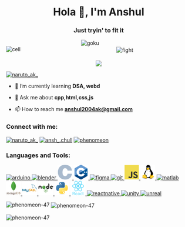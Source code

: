 <h1 align="center">Hola 👋, I'm Anshul</h1>
<h3 align="center">Just tryin' to fit it</h3>
<img align="right" alt="goku" width="300" src="https://imgs.search.brave.com/FR-8brswwhDauji4Xt7NB1ffcg3o7RHx3uvlnDmkqVg/rs:fit:860:0:0:0/g:ce/aHR0cHM6Ly9tZWRp/YTEuZ2lwaHkuY29t/L21lZGlhL3YxLlky/bGtQVGM1TUdJM05q/RXhZMlF3TmpGcGRH/RXlaV0l3Ym1wMFky/RnVaamhqY0RFNWEz/a3pNMkppYUhacWJU/YzViV2hyYlNabGNE/MTJNVjluYVdaelgz/TmxZWEpqYUNaamRE/MW4vWGxNN0oxZ2JX/dmpvcy8yMDAuZ2lm.gif">
<img align="left" alt="cell" width="300" src="https://imgs.search.brave.com/ZQGATgNPv2NGm3STKuVKXLV18wZMPfVlDjYcKCe5JD4/rs:fit:860:0:0:0/g:ce/aHR0cHM6Ly9pLnBp/bmltZy5jb20vb3Jp/Z2luYWxzLzQzLzM3/L2EyLzQzMzdhMjk2/YmU3M2QwYTFhZmU5/YjA4MzBjY2I4ZDU4/LmdpZg.gif">
<img align="center" alt="fight" width="106" src="https://imgs.search.brave.com/3mWnL2lVKo91zVFQsihBGhKEvB2M4h-q94e3aOM-WAU/rs:fit:860:0:0:0/g:ce/aHR0cHM6Ly9mcmVl/cG5naW1nLmNvbS90/aHVtYi9maWdodC8y/ODYwOC02LWZpZ2h0/LXRodW1iLnBuZw">


<div style="width: 100%; display: flex; justify-content: center; margin-top: 20px;">
  <img src="https://github-profile-trophy.vercel.app/?username=phenomeon-47&title=Experience,Commits,Followers,Repositories&theme=darkhub&margin-w=15&margin-h=15" />
</div>







<p align="left"> <a href="https://twitter.com/naruto_ak_" target="blank"><img src="https://img.shields.io/twitter/follow/naruto_ak_?logo=twitter&style=for-the-badge" alt="naruto_ak_" /></a> </p>

- 🌱 I’m currently learning **DSA, webd**

- 💬 Ask me about **cpp,html,css,js**

- 📫 How to reach me **anshul2004ak@gmail.com**

<h3 align="left">Connect with me:</h3>
<p align="left">
<a href="https://twitter.com/naruto_ak_" target="blank"><img align="center" src="https://raw.githubusercontent.com/rahuldkjain/github-profile-readme-generator/master/src/images/icons/Social/twitter.svg" alt="naruto_ak_" height="30" width="40" /></a>
<a href="https://instagram.com/ansh_.chull" target="blank"><img align="center" src="https://raw.githubusercontent.com/rahuldkjain/github-profile-readme-generator/master/src/images/icons/Social/instagram.svg" alt="ansh_.chull" height="30" width="40" /></a>
<a href="https://www.leetcode.com/phenomeon" target="blank"><img align="center" src="https://raw.githubusercontent.com/rahuldkjain/github-profile-readme-generator/master/src/images/icons/Social/leet-code.svg" alt="phenomeon" height="30" width="40" /></a>
</p>

<h3 align="left">Languages and Tools:</h3>
<p align="left"> <a href="https://www.arduino.cc/" target="_blank" rel="noreferrer"> <img src="https://cdn.worldvectorlogo.com/logos/arduino-1.svg" alt="arduino" width="40" height="40"/> </a> <a href="https://www.blender.org/" target="_blank" rel="noreferrer"> <img src="https://download.blender.org/branding/community/blender_community_badge_white.svg" alt="blender" width="40" height="40"/> </a> <a href="https://www.cprogramming.com/" target="_blank" rel="noreferrer"> <img src="https://raw.githubusercontent.com/devicons/devicon/master/icons/c/c-original.svg" alt="c" width="40" height="40"/> </a> <a href="https://www.w3schools.com/cpp/" target="_blank" rel="noreferrer"> <img src="https://raw.githubusercontent.com/devicons/devicon/master/icons/cplusplus/cplusplus-original.svg" alt="cplusplus" width="40" height="40"/> </a> <a href="https://www.figma.com/" target="_blank" rel="noreferrer"> <img src="https://www.vectorlogo.zone/logos/figma/figma-icon.svg" alt="figma" width="40" height="40"/> </a> <a href="https://git-scm.com/" target="_blank" rel="noreferrer"> <img src="https://www.vectorlogo.zone/logos/git-scm/git-scm-icon.svg" alt="git" width="40" height="40"/> </a> <a href="https://developer.mozilla.org/en-US/docs/Web/JavaScript" target="_blank" rel="noreferrer"> <img src="https://raw.githubusercontent.com/devicons/devicon/master/icons/javascript/javascript-original.svg" alt="javascript" width="40" height="40"/> </a> <a href="https://www.linux.org/" target="_blank" rel="noreferrer"> <img src="https://raw.githubusercontent.com/devicons/devicon/master/icons/linux/linux-original.svg" alt="linux" width="40" height="40"/> </a> <a href="https://www.mathworks.com/" target="_blank" rel="noreferrer"> <img src="https://upload.wikimedia.org/wikipedia/commons/2/21/Matlab_Logo.png" alt="matlab" width="40" height="40"/> </a> <a href="https://www.mongodb.com/" target="_blank" rel="noreferrer"> <img src="https://raw.githubusercontent.com/devicons/devicon/master/icons/mongodb/mongodb-original-wordmark.svg" alt="mongodb" width="40" height="40"/> </a> <a href="https://www.mysql.com/" target="_blank" rel="noreferrer"> <img src="https://raw.githubusercontent.com/devicons/devicon/master/icons/mysql/mysql-original-wordmark.svg" alt="mysql" width="40" height="40"/> </a> <a href="https://nodejs.org" target="_blank" rel="noreferrer"> <img src="https://raw.githubusercontent.com/devicons/devicon/master/icons/nodejs/nodejs-original-wordmark.svg" alt="nodejs" width="40" height="40"/> </a> <a href="https://www.python.org" target="_blank" rel="noreferrer"> <img src="https://raw.githubusercontent.com/devicons/devicon/master/icons/python/python-original.svg" alt="python" width="40" height="40"/> </a> <a href="https://reactjs.org/" target="_blank" rel="noreferrer"> <img src="https://raw.githubusercontent.com/devicons/devicon/master/icons/react/react-original-wordmark.svg" alt="react" width="40" height="40"/> </a> <a href="https://reactnative.dev/" target="_blank" rel="noreferrer"> <img src="https://reactnative.dev/img/header_logo.svg" alt="reactnative" width="40" height="40"/> </a> <a href="https://unity.com/" target="_blank" rel="noreferrer"> <img src="https://www.vectorlogo.zone/logos/unity3d/unity3d-icon.svg" alt="unity" width="40" height="40"/> </a> <a href="https://unrealengine.com/" target="_blank" rel="noreferrer"> <img src="https://raw.githubusercontent.com/kenangundogan/fontisto/036b7eca71aab1bef8e6a0518f7329f13ed62f6b/icons/svg/brand/unreal-engine.svg" alt="unreal" width="40" height="40"/> </a> </p>

<p><img align="left" src="https://github-readme-stats.vercel.app/api/top-langs?username=phenomeon-47&show_icons=true&locale=en&layout=compact" alt="phenomeon-47" /></p>

<p>&nbsp;<img align="center" src="https://github-readme-stats.vercel.app/api?username=phenomeon-47&show_icons=true&locale=en" alt="phenomeon-47" /></p>

<p><img align="center" src="https://github-readme-streak-stats.herokuapp.com/?user=phenomeon-47&" alt="phenomeon-47" /></p>
